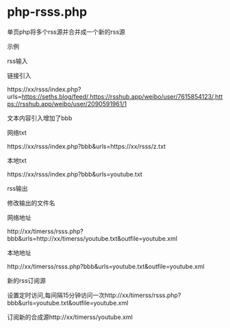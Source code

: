 # php-rsss.php

单页php将多个rss源并合并成一个新的rss源

示例

rss输入

链接引入

https://xx/rsss/index.php?urls=https://seths.blog/feed/,https://rsshub.app/weibo/user/7615854123/,https://rsshub.app/weibo/user/2090591961/1

文本内容引入增加了bbb

网络txt

https://xx/rsss/index.php?bbb&urls=https://xx/rsss/z.txt

本地txt

https://xx/rsss/index.php?bbb&urls=youtube.txt

rss输出

修改输出的文件名

网络地址

http://xx/timerss/rsss.php?bbb&urls=http://xx/timerss/youtube.txt&outfile=youtube.xml

本地地址

http://xx/timerss/rsss.php?bbb&urls=youtube.txt&outfile=youtube.xml

新的rss订阅源

设置定时访问,每间隔15分钟访问一次http://xx/timerss/rsss.php?bbb&urls=youtube.txt&outfile=youtube.xml

订阅新的合成源http://xx/timerss/youtube.xml



